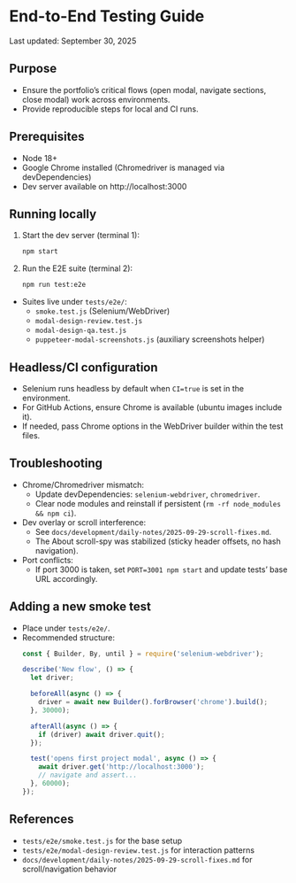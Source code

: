 # End-to-End Testing Guide

Last updated: September 30, 2025

## Purpose

- Ensure the portfolio’s critical flows (open modal, navigate sections, close modal) work across environments.
- Provide reproducible steps for local and CI runs.

## Prerequisites

- Node 18+
- Google Chrome installed (Chromedriver is managed via devDependencies)
- Dev server available on http://localhost:3000

## Running locally

1. Start the dev server (terminal 1):
   ```bash
   npm start
   ```
2. Run the E2E suite (terminal 2):
   ```bash
   npm run test:e2e
   ```

- Suites live under `tests/e2e/`:
  - `smoke.test.js` (Selenium/WebDriver)
  - `modal-design-review.test.js`
  - `modal-design-qa.test.js`
  - `puppeteer-modal-screenshots.js` (auxiliary screenshots helper)

## Headless/CI configuration

- Selenium runs headless by default when `CI=true` is set in the environment.
- For GitHub Actions, ensure Chrome is available (ubuntu images include it).
- If needed, pass Chrome options in the WebDriver builder within the test files.

## Troubleshooting

- Chrome/Chromedriver mismatch:
  - Update devDependencies: `selenium-webdriver`, `chromedriver`.
  - Clear node modules and reinstall if persistent (`rm -rf node_modules && npm ci`).
- Dev overlay or scroll interference:
  - See `docs/development/daily-notes/2025-09-29-scroll-fixes.md`.
  - The About scroll-spy was stabilized (sticky header offsets, no hash navigation).
- Port conflicts:
  - If port 3000 is taken, set `PORT=3001 npm start` and update tests’ base URL accordingly.

## Adding a new smoke test

- Place under `tests/e2e/`.
- Recommended structure:
  ```js
  const { Builder, By, until } = require('selenium-webdriver');

  describe('New flow', () => {
    let driver;

    beforeAll(async () => {
      driver = await new Builder().forBrowser('chrome').build();
    }, 30000);

    afterAll(async () => {
      if (driver) await driver.quit();
    });

    test('opens first project modal', async () => {
      await driver.get('http://localhost:3000');
      // navigate and assert...
    }, 60000);
  });
  ```

## References

- `tests/e2e/smoke.test.js` for the base setup
- `tests/e2e/modal-design-review.test.js` for interaction patterns
- `docs/development/daily-notes/2025-09-29-scroll-fixes.md` for scroll/navigation behavior
